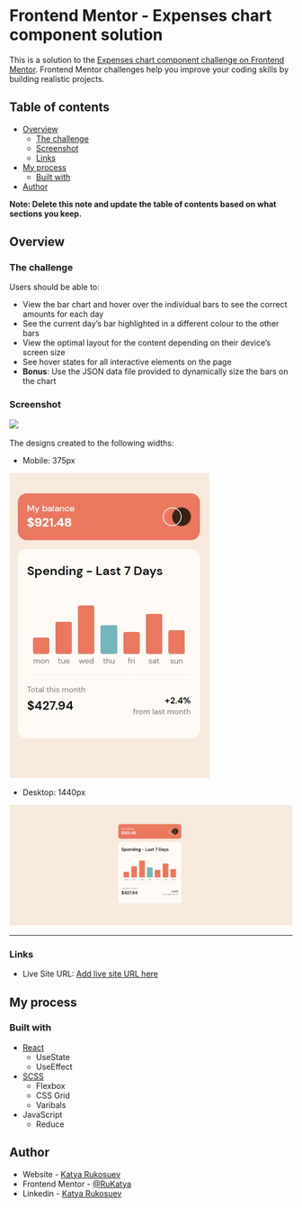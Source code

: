 # Frontend Mentor - Expenses chart component solution

This is a solution to the [Expenses chart component challenge on Frontend Mentor](https://www.frontendmentor.io/challenges/expenses-chart-component-e7yJBUdjwt). Frontend Mentor challenges help you improve your coding skills by building realistic projects.

## Table of contents

- [Overview](#overview)
  - [The challenge](#the-challenge)
  - [Screenshot](#screenshot)
  - [Links](#links)
- [My process](#my-process)
  - [Built with](#built-with)
- [Author](#author)

**Note: Delete this note and update the table of contents based on what sections you keep.**

## Overview

### The challenge

Users should be able to:

- View the bar chart and hover over the individual bars to see the correct amounts for each day
- See the current day’s bar highlighted in a different colour to the other bars
- View the optimal layout for the content depending on their device’s screen size
- See hover states for all interactive elements on the page
- **Bonus**: Use the JSON data file provided to dynamically size the bars on the chart

### Screenshot

![](./screenshot.jpg)

The designs created to the following widths:

- Mobile: 375px

![](../../public/images/expenses-chart/screen-mobile.jpeg)

- Desktop: 1440px

![](../../public/images/expenses-chart/screen-desk.jpeg)

<hr>

### Links

- Live Site URL: [Add live site URL here](https://frontend-challanges.herokuapp.com/expenses-chart)

## My process

### Built with

- [React](https://reactjs.org/)
  - UseState
  - UseEffect
- [SCSS](https://sass-lang.com/)
  - Flexbox
  - CSS Grid
  - Varibals
- JavaScript
  - Reduce

## Author

- Website - [Katya Rukosuev](https://www.katya-ru-fullstack.com/)
- Frontend Mentor - [@RuKatya](https://www.frontendmentor.io/profile/RuKatya)
- Linkedin - [Katya Rukosuev](https://www.linkedin.com/in/katya-rukosuev/)
